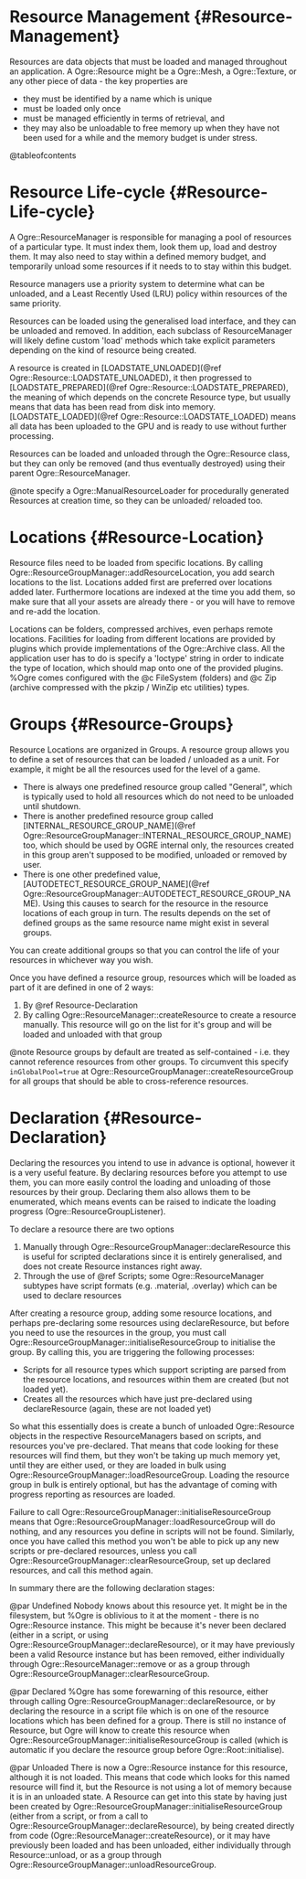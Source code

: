 # Resource Management {#Resource-Management}

Resources are data objects that must be loaded and managed throughout an application. A Ogre::Resource might be a Ogre::Mesh, a Ogre::Texture, or any other piece of data - the key properties are
- they must be identified by a name which is unique
- must be loaded only once
- must be managed efficiently in terms of retrieval, and 
- they may also be unloadable to free memory up when they have not been used for a while and the memory budget is under stress. 

@tableofcontents

# Resource Life-cycle {#Resource-Life-cycle}

A Ogre::ResourceManager is responsible for managing a pool of resources of a particular type. It must index them, look them up, load and destroy them. It may also need to stay within a defined memory budget, and temporarily unload some resources if it needs to to stay within this budget. 

Resource managers use a priority system to determine what can be unloaded, and a Least Recently Used (LRU) policy within resources of the same priority. 

Resources can be loaded using the generalised load interface, and they can be unloaded and removed. In addition, each subclass of ResourceManager will likely define custom 'load' methods which take explicit parameters depending on the kind of resource being created. 

A resource is created in [LOADSTATE_UNLOADED](@ref Ogre::Resource::LOADSTATE_UNLOADED), it then progressed to [LOADSTATE_PREPARED](@ref Ogre::Resource::LOADSTATE_PREPARED), the meaning of which depends on the concrete Resource type, but usually means that data has been read from disk into memory.
[LOADSTATE_LOADED](@ref Ogre::Resource::LOADSTATE_LOADED) means all data has been uploaded to the GPU and is ready to use without further processing.

Resources can be loaded and unloaded through the Ogre::Resource class, but they can only be removed (and thus eventually destroyed) using their parent Ogre::ResourceManager.

@note specify a Ogre::ManualResourceLoader for procedurally generated Resources at creation time, so they can be unloaded/ reloaded too.

# Locations {#Resource-Location}

Resource files need to be loaded from specific locations. By calling Ogre::ResourceGroupManager::addResourceLocation, you add search locations to the list. Locations added first are preferred over locations added later. Furthermore locations are indexed at the time you add them, so make sure that all your assets are already there - or you will have to remove and re-add the location.

Locations can be folders, compressed archives, even perhaps remote locations. Facilities for loading from different locations are provided by plugins which provide implementations of the Ogre::Archive class. All the application user has to do is specify a 'loctype' string in order to indicate the type of location, which should map onto one of the provided plugins. %Ogre comes configured with the @c FileSystem (folders) and @c Zip (archive compressed with the pkzip / WinZip etc utilities) types. 

# Groups {#Resource-Groups}

Resource Locations are organized in Groups. A resource group allows you to define a set of resources that can be loaded / unloaded as a unit. For example, it might be all the resources used for the level of a game.
- There is always one predefined resource group called "General", which is typically used to hold all resources which do not need to be unloaded until shutdown. 
- There is another predefined resource group called [INTERNAL_RESOURCE_GROUP_NAME](@ref Ogre::ResourceGroupManager::INTERNAL_RESOURCE_GROUP_NAME) too, which should be used by OGRE internal only, the resources created in this group aren't supposed to be modified, unloaded or removed by user. 
- There is one other predefined value, [AUTODETECT_RESOURCE_GROUP_NAME](@ref Ogre::ResourceGroupManager::AUTODETECT_RESOURCE_GROUP_NAME). Using this causes to search for the resource in the resource locations of each group in turn. The results depends on the set of defined groups as the same resource name might exist in several groups.

You can create additional groups so that you can control the life of your resources in whichever way you wish. 

Once you have defined a resource group, resources which will be loaded as part of it are defined in one of 2 ways:

1. By @ref Resource-Declaration
2. By calling Ogre::ResourceManager::createResource to create a resource manually.
This resource will go on the list for it's group and will be loaded
and unloaded with that group

@note Resource groups by default are treated as self-contained - i.e. they cannot reference resources from other groups. To circumvent this specify `inGlobalPool=true` at Ogre::ResourceGroupManager::createResourceGroup for all groups that should be able to cross-reference resources.

# Declaration {#Resource-Declaration}

Declaring the resources you intend to use in advance is optional, however it is a very useful feature.
By declaring resources before you attempt to use them, you can 
more easily control the loading and unloading of those resources
by their group. Declaring them also allows them to be enumerated, 
which means events can be raised to indicate the loading progress
(Ogre::ResourceGroupListener). 

To declare a resource there are two options
1. Manually through Ogre::ResourceGroupManager::declareResource this is useful for scripted
declarations since it is entirely generalised, and does not create Resource instances right away.
2. Through the use of @ref Scripts; some Ogre::ResourceManager subtypes have
script formats (e.g. .material, .overlay) which can be used to declare resources

After creating a resource group, adding some resource locations, and perhaps pre-declaring some resources using declareResource, but before you need to use the resources in the group, you must call  Ogre::ResourceGroupManager::initialiseResourceGroup to initialise the group. By calling this, you are triggering the following processes:

- Scripts for all resource types which support scripting are parsed from the resource locations, and resources within them are created (but not loaded yet).
- Creates all the resources which have just pre-declared using declareResource (again, these are not loaded yet)

So what this essentially does is create a bunch of unloaded Ogre::Resource objects in the respective ResourceManagers based on scripts, and resources you've pre-declared. That means that code looking for these resources will find them, but they won't be taking up much memory yet, until they are either used, or they are loaded in bulk using Ogre::ResourceGroupManager::loadResourceGroup. Loading the resource group in bulk is entirely optional, but has the advantage of coming with progress reporting as resources are loaded. 

Failure to call Ogre::ResourceGroupManager::initialiseResourceGroup means that Ogre::ResourceGroupManager::loadResourceGroup will do nothing, and any resources you define in scripts will not be found. Similarly, once you have called this method you won't be able to pick up any new scripts or pre-declared resources, unless you call Ogre::ResourceGroupManager::clearResourceGroup, set up declared resources, and call this method again. 

In summary there are the following declaration stages:

@par Undefined
Nobody knows about this resource yet. It might be
in the filesystem, but %Ogre is oblivious to it at the moment - there 
is no Ogre::Resource instance. This might be because it's never been declared
(either in a script, or using Ogre::ResourceGroupManager::declareResource), or
it may have previously been a valid Resource instance but has been 
removed, either individually through Ogre::ResourceManager::remove or as a group
through Ogre::ResourceGroupManager::clearResourceGroup.

@par Declared
%Ogre has some forewarning of this resource, either
through calling Ogre::ResourceGroupManager::declareResource, or by declaring
the resource in a script file which is on one of the resource locations
which has been defined for a group. There is still no instance of Resource,
but Ogre will know to create this resource when 
Ogre::ResourceGroupManager::initialiseResourceGroup is called 
(which is automatic if you declare the resource group before Ogre::Root::initialise).

@par Unloaded
There is now a Ogre::Resource instance for this resource, 
although it is not loaded. This means that code which looks for this
named resource will find it, but the Resource is not using a lot of memory
because it is in an unloaded state. A Resource can get into this state
by having just been created by Ogre::ResourceGroupManager::initialiseResourceGroup
(either from a script, or from a call to Ogre::ResourceGroupManager::declareResource), by
being created directly from code (Ogre::ResourceManager::createResource), or it may
have previously been loaded and has been unloaded, either individually
through Resource::unload, or as a group through Ogre::ResourceGroupManager::unloadResourceGroup.